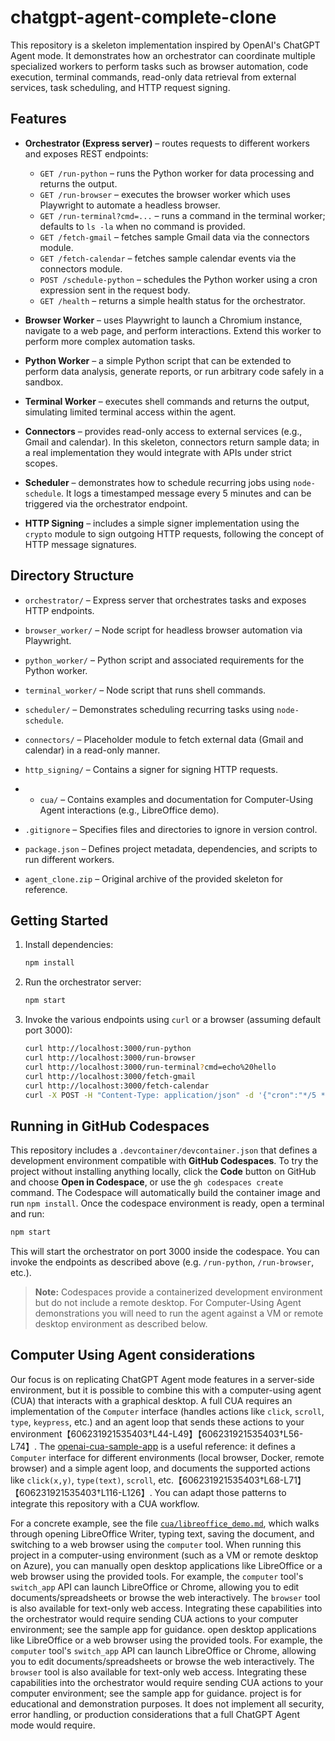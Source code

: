 # chatgpt-agent-complete-clone

This repository is a skeleton implementation inspired by OpenAI's ChatGPT Agent mode. It demonstrates how an orchestrator can coordinate multiple specialized workers to perform tasks such as browser automation, code execution, terminal commands, read-only data retrieval from external services, task scheduling, and HTTP request signing.

## Features

- **Orchestrator (Express server)** – routes requests to different workers and exposes REST endpoints:
  - `GET /run-python` – runs the Python worker for data processing and returns the output.
  - `GET /run-browser` – executes the browser worker which uses Playwright to automate a headless browser.
  - `GET /run-terminal?cmd=...` – runs a command in the terminal worker; defaults to `ls -la` when no command is provided.
  - `GET /fetch-gmail` – fetches sample Gmail data via the connectors module.
  - `GET /fetch-calendar` – fetches sample calendar events via the connectors module.
  - `POST /schedule-python` – schedules the Python worker using a cron expression sent in the request body.
  - `GET /health` – returns a simple health status for the orchestrator.

- **Browser Worker** – uses Playwright to launch a Chromium instance, navigate to a web page, and perform interactions. Extend this worker to perform more complex automation tasks.

- **Python Worker** – a simple Python script that can be extended to perform data analysis, generate reports, or run arbitrary code safely in a sandbox.

- **Terminal Worker** – executes shell commands and returns the output, simulating limited terminal access within the agent.

- **Connectors** – provides read-only access to external services (e.g., Gmail and calendar). In this skeleton, connectors return sample data; in a real implementation they would integrate with APIs under strict scopes.

- **Scheduler** – demonstrates how to schedule recurring jobs using `node-schedule`. It logs a timestamped message every 5 minutes and can be triggered via the orchestrator endpoint.

- **HTTP Signing** – includes a simple signer implementation using the `crypto` module to sign outgoing HTTP requests, following the concept of HTTP message signatures.

## Directory Structure

- `orchestrator/` – Express server that orchestrates tasks and exposes HTTP endpoints.
- `browser_worker/` – Node script for headless browser automation via Playwright.
- `python_worker/` – Python script and associated requirements for the Python worker.
- `terminal_worker/` – Node script that runs shell commands.
- `scheduler/` – Demonstrates scheduling recurring tasks using `node-schedule`.
- `connectors/` – Placeholder module to fetch external data (Gmail and calendar) in a read-only manner.
- `http_signing/` – Contains a signer for signing HTTP requests.
-   - `cua/` – Contains examples and documentation for Computer-Using Agent interactions (e.g., LibreOffice demo).

- `.gitignore` – Specifies files and directories to ignore in version control.
- `package.json` – Defines project metadata, dependencies, and scripts to run different workers.
- `agent_clone.zip` – Original archive of the provided skeleton for reference.

## Getting Started

1. Install dependencies:

   ```bash
   npm install
   ```

2. Run the orchestrator server:

   ```bash
   npm start
   ```

3. Invoke the various endpoints using `curl` or a browser (assuming default port 3000):

   ```bash
   curl http://localhost:3000/run-python
   curl http://localhost:3000/run-browser
   curl http://localhost:3000/run-terminal?cmd=echo%20hello
   curl http://localhost:3000/fetch-gmail
   curl http://localhost:3000/fetch-calendar
   curl -X POST -H "Content-Type: application/json" -d '{"cron":"*/5 * * * *"}' http://localhost:3000/schedule-python
   ```
## Running in GitHub Codespaces

This repository includes a `.devcontainer/devcontainer.json` that defines a development environment compatible with **GitHub Codespaces**. To try the project without installing anything locally, click the **Code** button on GitHub and choose **Open in Codespace**, or use the `gh codespaces create` command. The Codespace will automatically build the container image and run `npm install`. Once the codespace environment is ready, open a terminal and run:

```bash
npm start
```

This will start the orchestrator on port 3000 inside the codespace. You can invoke the endpoints as described above (e.g. `/run-python`, `/run-browser`, etc.).

> **Note:** Codespaces provide a containerized development environment but do not include a remote desktop. For Computer-Using Agent demonstrations you will need to run the agent against a VM or remote desktop environment as described below.





## Computer Using Agent considerations

Our focus is on replicating ChatGPT Agent mode features in a server-side environment, but it is possible to combine this with a computer-using agent (CUA) that interacts with a graphical desktop. A full CUA requires an implementation of the `Computer` interface (handles actions like `click`, `scroll`, `type`, `keypress`, etc.) and an agent loop that sends these actions to your environment【606231921535403†L44-L49】【606231921535403†L56-L74】. The [openai-cua-sample-app](https://github.com/openai/openai-cua-sample-app) is a useful reference: it defines a `Computer` interface for different environments (local browser, Docker, remote browser) and a simple agent loop, and documents the supported actions like `click(x,y)`, `type(text)`, `scroll`, etc.【606231921535403†L68-L71】【606231921535403†L116-L126】. You can adapt those patterns to integrate this repository with a CUA workflow.


For a concrete example, see the file [`cua/libreoffice_demo.md`](cua/libreoffice_demo.md), which walks through opening LibreOffice Writer, typing text, saving the document, and switching to a web browser using the `computer` tool.
When running this project in a computer-using environment (such as a VM or remote desktop on Azure), you can manually open desktop applications like LibreOffice or a web browser using the provided tools. For example, the `computer` tool's `switch_app` API can launch LibreOffice or Chrome, allowing you to edit documents/spreadsheets or browse the web interactively. The `browser` tool is also available for text-only web access. Integrating these capabilities into the orchestrator would require sending CUA actions to your computer environment; see the sample app for guidance.
open desktop applications like LibreOffice or a web browser using the provided tools. For example, the `computer` tool's `switch_app` API can launch LibreOffice or Chrome, allowing you to edit documents/spreadsheets or browse the web interactively. The `browser` tool is also available for text-only web access. Integrating these capabilities into the orchestrator would require sending CUA actions to your computer environment; see the sample app for guidance.
project is for educational and demonstration purposes. It does not implement all security, error handling, or production considerations that a full ChatGPT Agent mode would require.

